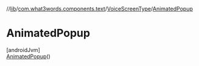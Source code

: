 //[lib](../../../../index.md)/[com.what3words.components.text](../../index.md)/[VoiceScreenType](../index.md)/[AnimatedPopup](index.md)

# AnimatedPopup

[androidJvm]\
[AnimatedPopup](index.md)()
